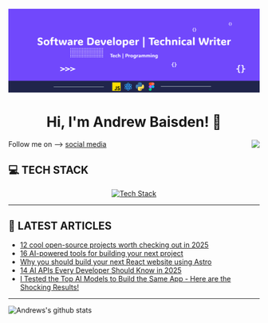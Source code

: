 ![Programmer](img/header-2025.png 'Software Developer and Technical Writer')

<h1 align="center">Hi, I'm Andrew Baisden! 👋 </h1>
<img align="right" src="https://visitor-badge.laobi.icu/badge?page_id=andrewbaisden.visitor-badge"  />

<p>

Follow me on --> <a href="https://limey.io/andrewbaisden"> social media</a>

</p>

<h2>💻 TECH STACK</h2>

<p align="center">
  <a href="https://skillicons.dev">
    <img src="https://skillicons.dev/icons?i=tailwind,js,astro,react,nodejs,py,postgres,docker,figma" alt="Tech Stack"/>
  </a>
</p>

---

<h2>📝 LATEST ARTICLES</h2>

<!-- BLOG-POST-LIST:START -->
- [12 cool open-source projects worth checking out in 2025](https://dev.to/andrewbaisden/12-cool-open-source-projects-worth-checking-out-in-2025-46ie)
- [16 AI-powered tools for building your next project](https://dev.to/andrewbaisden/16-ai-powered-tools-for-building-your-next-project-24l5)
- [Why you should build your next React website using Astro](https://dev.to/andrewbaisden/why-you-should-build-your-next-react-website-using-astro-152f)
- [14 AI APIs Every Developer Should Know in 2025](https://dev.to/andrewbaisden/14-ai-apis-every-developer-should-know-in-2025-31il)
- [I Tested the Top AI Models to Build the Same App - Here are the Shocking Results!](https://dev.to/andrewbaisden/i-tested-the-top-ai-models-to-build-the-same-app-here-are-the-shocking-results-39l9)
<!-- BLOG-POST-LIST:END -->

---

![Andrews's github stats](https://github-readme-stats.vercel.app/api?username=andrewbaisden&show_icons=true&theme=tokyonight)
